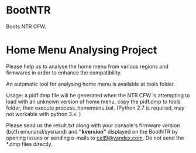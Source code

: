 # BootNTR

Boots NTR CFW.


# Home Menu Analysing Project


Please help us to analyse the home menu from various regions and firmwares in order to enhance the compatibility.

An automatic tool for analysing home menu is available at tools folder.

Usage: a pidf.dmp file will be generated when the NTR CFW is attempting to load with an unknown version of home menu, copy the pidf.dmp to tools folder, then execute process_homemenu.bat. (Python 2.7 is required, may not workable with python 3.x. )

Please send us the result.txt along with your console's firmware version (both emunand/sysnand) and **"kversion"** displayed on the BootNTR by opening issues or sending e-mails to cell9@yandex.com. Do not send the *.dmp files directly.
